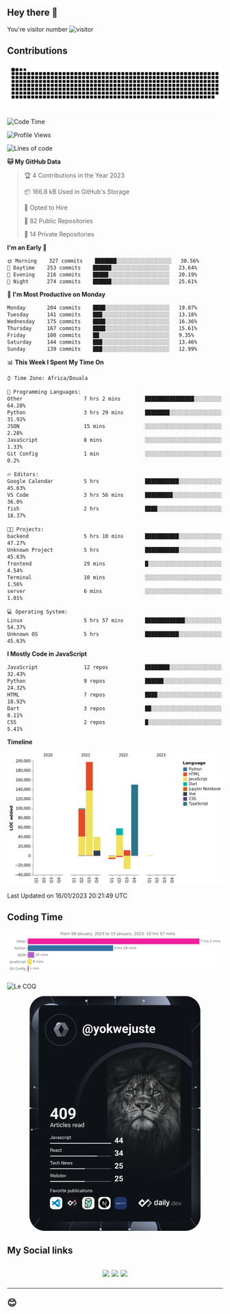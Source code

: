 ## Hey there 👋
You're visitor number ![visitor](https://profile-counter.glitch.me/yokwejuste/count.svg)

## Contributions
<p align="center">
  <img src="https://raw.githubusercontent.com/yokwejuste/yokwejuste/output/github-contribution-grid-snake.svg" />
</p>

<!--START_SECTION:waka-->
![Code Time](http://img.shields.io/badge/Code%20Time-1%2C321%20hrs%2040%20mins-blue)

![Profile Views](http://img.shields.io/badge/Profile%20Views-13-blue)

![Lines of code](https://img.shields.io/badge/From%20Hello%20World%20I%27ve%20Written-523%20Thousand%20lines%20of%20code-blue)

**🐱 My GitHub Data** 

> 🏆 4 Contributions in the Year 2023
 > 
> 📦 166.8 kB Used in GitHub's Storage 
 > 
> 💼 Opted to Hire
 > 
> 📜 82 Public Repositories 
 > 
> 🔑 14 Private Repositories  
 > 
**I'm an Early 🐤** 

```text
🌞 Morning    327 commits    ███████░░░░░░░░░░░░░░░░░░   30.56% 
🌆 Daytime    253 commits    ██████░░░░░░░░░░░░░░░░░░░   23.64% 
🌃 Evening    216 commits    █████░░░░░░░░░░░░░░░░░░░░   20.19% 
🌙 Night      274 commits    ██████░░░░░░░░░░░░░░░░░░░   25.61%

```
📅 **I'm Most Productive on Monday** 

```text
Monday       204 commits    ████░░░░░░░░░░░░░░░░░░░░░   19.07% 
Tuesday      141 commits    ███░░░░░░░░░░░░░░░░░░░░░░   13.18% 
Wednesday    175 commits    ████░░░░░░░░░░░░░░░░░░░░░   16.36% 
Thursday     167 commits    ████░░░░░░░░░░░░░░░░░░░░░   15.61% 
Friday       100 commits    ██░░░░░░░░░░░░░░░░░░░░░░░   9.35% 
Saturday     144 commits    ███░░░░░░░░░░░░░░░░░░░░░░   13.46% 
Sunday       139 commits    ███░░░░░░░░░░░░░░░░░░░░░░   12.99%

```


📊 **This Week I Spent My Time On** 

```text
⌚︎ Time Zone: Africa/Douala

💬 Programming Languages: 
Other                    7 hrs 2 mins        ████████████████░░░░░░░░░   64.28% 
Python                   3 hrs 29 mins       ████████░░░░░░░░░░░░░░░░░   31.92% 
JSON                     15 mins             ░░░░░░░░░░░░░░░░░░░░░░░░░   2.28% 
JavaScript               8 mins              ░░░░░░░░░░░░░░░░░░░░░░░░░   1.33% 
Git Config               1 min               ░░░░░░░░░░░░░░░░░░░░░░░░░   0.2%

🔥 Editors: 
Google Calendar          5 hrs               ███████████░░░░░░░░░░░░░░   45.63% 
VS Code                  3 hrs 56 mins       █████████░░░░░░░░░░░░░░░░   36.0% 
fish                     2 hrs               ████░░░░░░░░░░░░░░░░░░░░░   18.37%

🐱‍💻 Projects: 
backend                  5 hrs 10 mins       ███████████░░░░░░░░░░░░░░   47.27% 
Unknown Project          5 hrs               ███████████░░░░░░░░░░░░░░   45.63% 
frontend                 29 mins             █░░░░░░░░░░░░░░░░░░░░░░░░   4.54% 
Terminal                 10 mins             ░░░░░░░░░░░░░░░░░░░░░░░░░   1.56% 
server                   6 mins              ░░░░░░░░░░░░░░░░░░░░░░░░░   1.01%

💻 Operating System: 
Linux                    5 hrs 57 mins       █████████████░░░░░░░░░░░░   54.37% 
Unknown OS               5 hrs               ███████████░░░░░░░░░░░░░░   45.63%

```

**I Mostly Code in JavaScript** 

```text
JavaScript               12 repos            ████████░░░░░░░░░░░░░░░░░   32.43% 
Python                   9 repos             ██████░░░░░░░░░░░░░░░░░░░   24.32% 
HTML                     7 repos             ████░░░░░░░░░░░░░░░░░░░░░   18.92% 
Dart                     3 repos             ██░░░░░░░░░░░░░░░░░░░░░░░   8.11% 
CSS                      2 repos             █░░░░░░░░░░░░░░░░░░░░░░░░   5.41%

```


**Timeline**

![Chart not found](https://raw.githubusercontent.com/yokwejuste/yokwejuste/master/charts/bar_graph.png) 


 Last Updated on 16/01/2023 20:21:49 UTC
<!--END_SECTION:waka-->

## Coding Time

[![wakatime-stats](https://github.com/yokwejuste/yokwejuste/blob/master/images/stat.svg)](https://wakatime.com/@yokwejuste)

![Le COQ](https://metrics.lecoq.io/yokwejuste/)
<p align="center">
  <a href="#"><img src="https://github.com/yokwejuste/yokwejuste/blob/master/devcard.svg" width="400" alt="Yonkeu K. Steve's Dev Card"/></a>
</p>
<h2>My Social links<h2>
<p align="center">
  <a href="https://twitter.com/yokwejuste"><img src="https://img.shields.io/badge/twitter-%231DA1F2.svg?style=for-the-badge&logo=Twitter&logoColor=white"></a>
  <a href="https://linkedin.com/in/yokwejuste"><img src="https://img.shields.io/badge/linkedin-%230077B5.svg?style=for-the-badge&logo=linkedin&logoColor=white"></a>
  <a href="https://instagram.com/yokwejuste0"><img src="https://img.shields.io/badge/instagram-%23E4405F.svg?style=for-the-badge&logo=Instagram&logoColor=white"></a>
</p>
<hr>
😊
